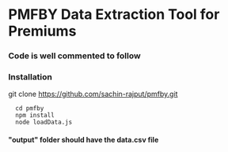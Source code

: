 # PMFBY Data Extraction Tool for Premiums

### Code is well commented to follow

### Installation

git clone https://github.com/sachin-rajput/pmfby.git

```
  cd pmfby
  npm install
  node loadData.js

```

#### "output" folder should have the data.csv file
